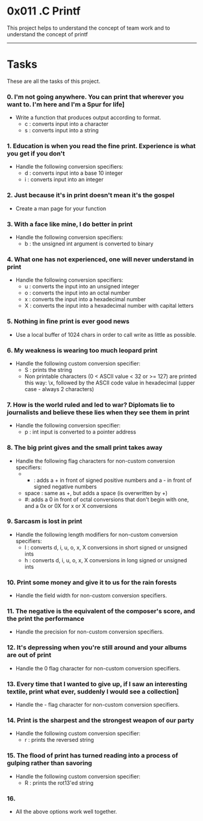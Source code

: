 # 0x011 .C Printf

This project helps to understand the concept of team work and to understand the concept of printf

----------

# Tasks

These are all the tasks of this project.

### 0. I'm not going anywhere. You can print that wherever you want to. I'm here and I'm a Spur for life]

-   Write a function that produces output according to format.
    -   c : converts input into a character
    -   s : converts input into a string

### 1. Education is when you read the fine print. Experience is what you get if you don't

-   Handle the following conversion specifiers:
    -   d : converts input into a base 10 integer
    -   i : converts input into an integer

### 2. Just because it's in print doesn't mean it's the gospel

-   Create a man page for your function

### 3. With a face like mine, I do better in print

-   Handle the following conversion specifiers:
    -   b : the unsigned int argument is converted to binary

### 4. What one has not experienced, one will never understand in print

-   Handle the following conversion specifiers:
    -   u : converts the input into an unsigned integer
    -   o : converts the input into an octal number
    -   x : converts the input into a hexadecimal number
    -   X : converts the input into a hexadecimal number with capital letters

### 5. Nothing in fine print is ever good news

-   Use a local buffer of 1024 chars in order to call write as little as possible.

### 6. My weakness is wearing too much leopard print

-   Handle the following custom conversion specifier:
    -   S : prints the string
    -   Non printable characters (0 < ASCII value < 32 or >= 127) are printed this way: \x, followed by the ASCII code value in hexadecimal (upper case - always 2 characters)

### 7. How is the world ruled and led to war? Diplomats lie to journalists and believe these lies when they see them in print

-   Handle the following conversion specifier:
    -   p : int input is converted to a pointer address

### 8. The big print gives and the small print takes away

-   Handle the following flag characters for non-custom conversion specifiers:
    -   + : adds a + in front of signed positive numbers and a - in front of signed negative numbers
    -   space : same as +, but adds a space (is overwritten by +)
    -   #: adds a 0 in front of octal conversions that don't begin with one, and a 0x or 0X for x or X conversions

### 9. Sarcasm is lost in print

-   Handle the following length modifiers for non-custom conversion specifiers:
    -   l : converts d, i, u, o, x, X conversions in short signed or unsigned ints
    -   h : converts d, i, u, o, x, X conversions in long signed or unsigned ints

### 10. Print some money and give it to us for the rain forests

-   Handle the field width for non-custom conversion specifiers.

### 11. The negative is the equivalent of the composer's score, and the print the performance

-   Handle the precision for non-custom conversion specifiers.

### 12. It's depressing when you're still around and your albums are out of print

-   Handle the 0 flag character for non-custom conversion specifiers.

### 13. Every time that I wanted to give up, if I saw an interesting textile, print what ever, suddenly I would see a collection]

-   Handle the - flag character for non-custom conversion specifiers.

### 14. Print is the sharpest and the strongest weapon of our party

-   Handle the following custom conversion specifier:
    -   r : prints the reversed string

### 15. The flood of print has turned reading into a process of gulping rather than savoring

-   Handle the following custom conversion specifier:
    -   R : prints the rot13'ed string

### 16. 

-   All the above options work well together.
